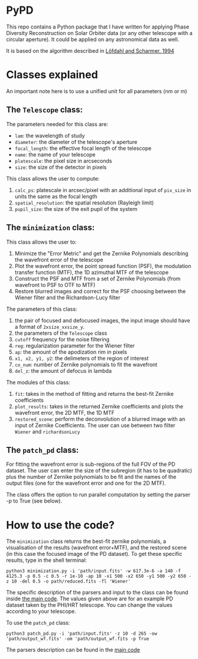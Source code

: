 
# PyPD

This repo contains a Python package that I have written for applying Phase Diversity Reconstruction on Solar Orbiter data (or any other telescope with a circular aperture). It could be applied on any astronomical data as well. 

It is based on the algorithm described in [Löfdahl and Scharmer. 1994](http://adsabs.harvard.edu/full/1994A&AS..107..243L)

# Classes explained
An important note here is to use a unified unit for all parameters (nm or m)

## The `Telescope` class:
The parameters needed for this class are:
- `lam`: the wavelength of study
- `diameter`: the diameter of the telescope's aperture 
- `focal_length`: the effective focal length of the telescope
- `name`: the name of your telescope
- `platescale`: the pixel size in arcseconds
- `size`: the size of the detector in pixels

This class allows the user to compute:
1. `calc_ps`: platescale in arcsec/pixel with an additional input of `pix_size` in units the same as the focal length
2. `spatial_resolution`: the spatial resolution (Rayleigh limit)
3. `pupil_size`: the size of the exit pupil of the system 

## The `minimization` class:

This class allows the user to:

1. Minimize the "Error Metric" and get the Zernike Polynomials describing the wavefront error of the telescope
2. Plot the wavefront error, the point spread function (PSF), the modulation transfer function (MTF), the 1D azimuthal MTF of the telescope 
3. Construct the PSF and MTF from a set of Zernike Polynomials (from wavefront to PSF to OTF to MTF)
4. Restore blurred images and correct for the PSF choosing between the Wiener filter and the Richardson-Lucy filter

The parameters of this class:
  1. the pair of focused and defocused images, the input image should have a format of `2xsize_xxsize_y`.
  2. the parameters of the `Telescope` class
  3. `cutoff` frequency for the noise filtering
  4.  `reg`: regularization parameter for the Wiener filter
  5. `ap`: the amount of the apodization rim in pixels
  6. `x1, x2, y1, y2`: the delimeters of the region of interest
  7. `co_num`: number of Zernike polynomials to fit the wavefront
  8. `del_z`: the amount of defocus in lambda

The modules of this class:
  1. `fit`: takes in the method of fitting and returns the best-fit Zernike coefficients
  2. `plot_results`: takes in the returned Zernike coefficients and plots the wavefront error, the 2D MTF, the 1D MTF
  3. `restored_scene`: perform the deconvolution of a blurred image with an input of Zernike Coefficients. The user can use between two filter `Wiener` and `richardsonLucy`

## The `patch_pd` class:
For fitting the wavefront error is sub-regions of the full FOV of the PD dataset. The user can enter the size of the subregion (it has to be quadratic) plus the number of Zernike polynomials to be fit and the names of the output files (one for the wavefront error and one for the 2D MTF).

The class offers the option to run parallel computation by setting the parser -p to True (see below).
# How to use the code?
The `minimization` class returns the best-fit zernike polynomials, a visualisation of the results (wavefront error+MTF), and the restored scene (in this case the focused image of the PD dataset). To get these specific results, type in the shell terminal:
```
python3 minimization.py -i 'path/input.fits' -w 617.3e-6 -a 140 -f 4125.3 -p 0.5 -c 0.5 -r 1e-10 -ap 10 -x1 500 -x2 650 -y1 500 -y2 650 -z 10 -del 0.5 -o path/reduced.fits -fl 'Wiener'
```

The specific description of the parsers and input to the class can be found inside [the main code](https://github.com/fakahil/PyPD/blob/master/minimization.py). The values given above are for an example PD dataset taken by the PHI/HRT telescope. You can change the values according to your telescope.

To use the `patch_pd` class:

```
python3 patch_pd.py -i 'path/input.fits' -z 10 -d 265 -ow 'path/output_wf.fits' -om 'path/output_wf.fits -p True

```
The parsers description can be found in the [main code](https://github.com/fakahil/PyPD/blob/master/patch_pd.py)



